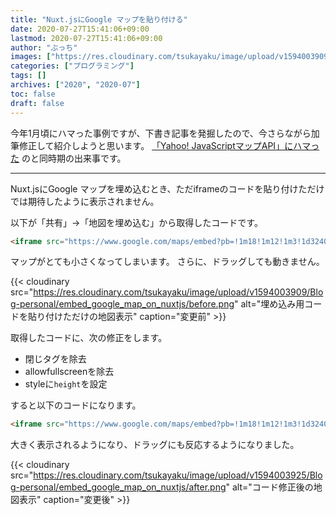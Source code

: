 ```yaml
---
title: "Nuxt.jsにGoogle マップを貼り付ける"
date: 2020-07-27T15:41:06+09:00
lastmod: 2020-07-27T15:41:06+09:00
author: "ぶっち"
images: ["https://res.cloudinary.com/tsukayaku/image/upload/v1594003909/Blog-personal/embed_google_map_on_nuxtjs/before.png"]
categories: ["プログラミング"]
tags: []
archives: ["2020", "2020-07"]
toc: false
draft: false
---
```


今年1月頃にハマった事例ですが、下書き記事を発掘したので、今さらながら加筆修正して紹介しようと思います。
[「Yahoo! JavaScriptマップAPI」にハマった](/post/cantviewyahoomap/) のと同時期の出来事です。

---

Nuxt.jsにGoogle マップを埋め込むとき、ただiframeのコードを貼り付けただけでは期待したように表示されません。

以下が「共有」→「地図を埋め込む」から取得したコードです。

```html {linenos=false}
<iframe src="https://www.google.com/maps/embed?pb=!1m18!1m12!1m3!1d3240.6678649006717!2d139.7506108155666!3d35.68517933736224!2m3!1f0!2f0!3f0!3m2!1i1024!2i768!4f13.1!3m3!1m2!1s0x60188c0d02d8064d%3A0xd11a5f0b379e6db7!2z55qH5bGF!5e0!3m2!1sja!2sjp!4v1580219879420!5m2!1sja!2sjp" width="600" height="450" frameborder="0" style="border:0;" allowfullscreen=""></iframe>
```

マップがとても小さくなってしまいます。
さらに、ドラッグしても動きません。

{{< cloudinary src="https://res.cloudinary.com/tsukayaku/image/upload/v1594003909/Blog-personal/embed_google_map_on_nuxtjs/before.png"  alt="埋め込み用コードを貼り付けただけの地図表示" caption="変更前" >}}

取得したコードに、次の修正をします。

* 閉じタグを除去
* allowfullscreenを除去
* styleに`height`を設定

すると以下のコードになります。

```html {linenos=false}
<iframe src="https://www.google.com/maps/embed?pb=!1m18!1m12!1m3!1d3240.6678649006717!2d139.7506108155666!3d35.68517933736224!2m3!1f0!2f0!3f0!3m2!1i1024!2i768!4f13.1!3m3!1m2!1s0x60188c0d02d8064d%3A0xd11a5f0b379e6db7!2z55qH5bGF!5e0!3m2!1sja!2sjp!4v1580219879420!5m2!1sja!2sjp" width="600" height="450" frameborder="0" style="border:0; height:450px" />
```

大きく表示されるようになり、ドラッグにも反応するようになりました。

{{< cloudinary src="https://res.cloudinary.com/tsukayaku/image/upload/v1594003925/Blog-personal/embed_google_map_on_nuxtjs/after.png"  alt="コード修正後の地図表示" caption="変更後" >}}
